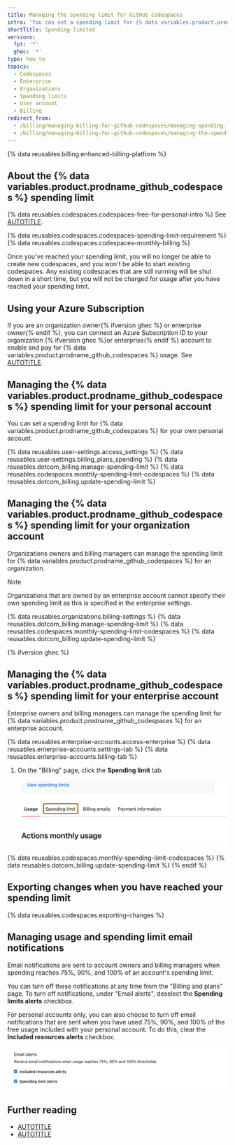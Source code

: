 ```yaml
---
title: Managing the spending limit for GitHub Codespaces
intro: 'You can set a spending limit for {% data variables.product.prodname_github_codespaces %} usage.'
shortTitle: Spending limited
versions:
  fpt: '*'
  ghec: '*'
type: how_to
topics:
  - Codespaces
  - Enterprise
  - Organizations
  - Spending limits
  - User account
  - Billing
redirect_from:
  - /billing/managing-billing-for-github-codespaces/managing-spending-limits-for-codespaces
  - /billing/managing-billing-for-github-codespaces/managing-the-spending-limit-for-github-codespaces
---
```


{% data reusables.billing.enhanced-billing-platform %}

## About the {% data variables.product.prodname_github_codespaces %} spending limit

{% data reusables.codespaces.codespaces-free-for-personal-intro %} See [AUTOTITLE](/billing/managing-billing-for-your-products/managing-billing-for-github-codespaces/about-billing-for-github-codespaces).

{% data reusables.codespaces.codespaces-spending-limit-requirement %}
{% data reusables.codespaces.codespaces-monthly-billing %}

Once you've reached your spending limit, you will no longer be able to create new codespaces, and you won't be able to start existing codespaces. Any existing codespaces that are still running will be shut down in a short time, but you will not be charged for usage after you have reached your spending limit.

## Using your Azure Subscription

If you are an organization owner{% ifversion ghec %} or enterprise owner{% endif %}, you can connect an Azure Subscription ID to your organization {% ifversion ghec %}or enterprise{% endif %} account to enable and pay for {% data variables.product.prodname_github_codespaces %} usage. See [AUTOTITLE](/billing/managing-the-plan-for-your-github-account/connecting-an-azure-subscription).

## Managing the {% data variables.product.prodname_github_codespaces %} spending limit for your personal account

You can set a spending limit for {% data variables.product.prodname_github_codespaces %} for your own personal account.

{% data reusables.user-settings.access_settings %}
{% data reusables.user-settings.billing_plans_spending %}
{% data reusables.dotcom_billing.manage-spending-limit %}
{% data reusables.codespaces.monthly-spending-limit-codespaces %}
{% data reusables.dotcom_billing.update-spending-limit %}

## Managing the {% data variables.product.prodname_github_codespaces %} spending limit for your organization account

Organizations owners and billing managers can manage the spending limit for {% data variables.product.prodname_github_codespaces %} for an organization.

> [!NOTE]
> Organizations that are owned by an enterprise account cannot specify their own spending limit as this is specified in the enterprise settings.

{% data reusables.organizations.billing-settings %}
{% data reusables.dotcom_billing.manage-spending-limit %}
{% data reusables.codespaces.monthly-spending-limit-codespaces %}
{% data reusables.dotcom_billing.update-spending-limit %}

{% ifversion ghec %}

## Managing the {% data variables.product.prodname_github_codespaces %} spending limit for your enterprise account

Enterprise owners and billing managers can manage the spending limit for {% data variables.product.prodname_github_codespaces %} for an enterprise account.

{% data reusables.enterprise-accounts.access-enterprise %}
{% data reusables.enterprise-accounts.settings-tab %}
{% data reusables.enterprise-accounts.billing-tab %}
1. On the "Billing" page, click the **Spending limit** tab.

   ![Screenshot of the "Billing" page. A tab labeled "Spending limit" is highlighted with an orange outline.](/assets/images/help/settings/spending-limit-tab-enterprise.png)

{% data reusables.codespaces.monthly-spending-limit-codespaces %}
{% data reusables.dotcom_billing.update-spending-limit %}
{% endif %}

## Exporting changes when you have reached your spending limit

{% data reusables.codespaces.exporting-changes %}

## Managing usage and spending limit email notifications

Email notifications are sent to account owners and billing managers when spending reaches 75%, 90%, and 100% of an account's spending limit.

You can turn off these notifications at any time from the "Billing and plans" page. To turn off notifications, under "Email alerts", deselect the **Spending limits alerts** checkbox.

For personal accounts only, you can also choose to turn off email notifications that are sent when you have used 75%, 90%, and 100% of the free usage included with your personal account. To do this, clear the **Included resources alerts** checkbox.

![Screenshot of the "Email alerts" settings. The options "Included resources alerts" and "Spending limit alerts" are both selected.](/assets/images/help/codespaces/codespaces-spending-limit-notifications.png)

## Further reading

* [AUTOTITLE](/codespaces/managing-codespaces-for-your-organization/restricting-access-to-machine-types)
* [AUTOTITLE](/codespaces/managing-codespaces-for-your-organization/managing-the-cost-of-github-codespaces-in-your-organization)
